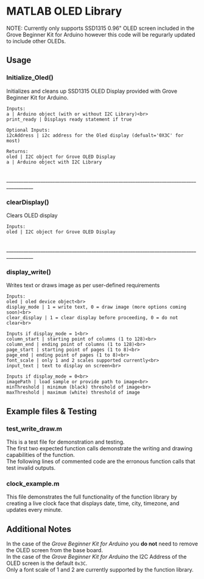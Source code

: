 # MATLAB OLED Library
NOTE: Currently only supports SSD1315 0.96" OLED screen included in the Grove Beginner Kit for Arduino however this code will be regurarly updated to include other OLEDs.

## Usage
### Initialize_Oled()
Initializes and cleans up SSD1315 OLED Display provided with Grove Beginner Kit for Arduino.
```
Inputs:
a | Arduino object (with or without I2C Library)<br>
print_ready | Displays ready statement if true
```
```
Optional Inputs:
i2cAddress | i2c address for the Oled display (defualt='0X3C' for most)
```
```
Returns:
oled | I2C object for Grove OLED Display
a | Arduino object with I2C Library
```
<br>_________________________________________________________________________________________<br>
### clearDisplay()
Clears OLED display
```
Inputs:
oled | I2C object for Grove OLED Display
```
<br>_________________________________________________________________________________________<br>
### display_write()
Writes text or draws image as per user-defined requirements
```
Inputs:
oled | oled device object<br>
display_mode | 1 = write text, 0 = draw image (more options coming soon)<br>
clear_display | 1 = clear display before proceeding, 0 = do not clear<br>
```
```
Inputs if display_mode = 1<br>
column_start | starting point of columns (1 to 128)<br>
column_end | ending point of columns (1 to 128)<br>
page_start | starting point of pages (1 to 8)<br>
page_end | ending point of pages (1 to 8)<br>
font_scale | only 1 and 2 scales supported currently<br>
input_text | text to display on screen<br>
```
```
Inputs if display_mode = 0<br>
imagePath | load sample or provide path to image<br>
minThreshold | minimum (black) threshold of image<br>
maxThreshold | maximum (white) threshold of image
```
## Example files & Testing
### test_write_draw.m
This is a test file for demonstration and testing.<br>The first two expected function calls demonstrate the writing and drawing capabilities of the function.
<br> The following lines of commented code are the erronous function calls that test invalid outputs.<br>
### clock_example.m
This file demonstrates the full functionality of the function library by creating a live clock face that displays date, time, city, timezone, and updates every minute.
<br>
## Additional Notes
In the case of the *Grove Beginner Kit for Arduino* you **do not** need to remove the OLED screen from the base board.
<br> In the case of the *Grove Beginner Kit for Arduino* the I2C Address of the OLED screen is the default ```0x3C```.
<br> Only a font scale of 1 and 2 are currently supported by the function library.
<br>
